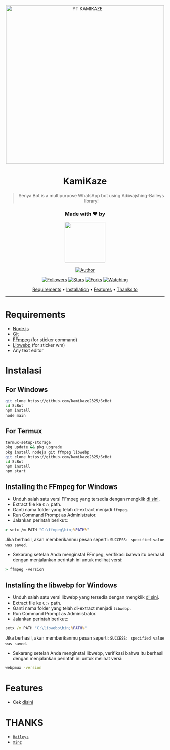 <div align="center">
<img src="https://i.ibb.co/p0p7nMZ/IMG-20211026-084119.jpg" alt="YT KAMIKAZE" width="500" />

# KamiKaze

> Senya Bot is a multipurpose WhatsApp bot using Adiwajshing-Baileys library!
>
>

<h3 align="center">Made with ❤️ by</h3>
<p align="center">
  <a href="https://github.com/kamikaze2325/ScBot"><img src="https://avatars.githubusercontent.com/u/81684610?s=400&u=25765902db0b709938966cf4127ac11af5eafb5d&v=4" height="128" width="128" /></a>
</p>

<p align="center">
  <a href="https://github.com/kamikaze2325/ScBot"><img title="Author" src="https://img.shields.io/badge/Author-KAMIKAZE-purple.svg?style=for-the-badge&logo=github" /></a>
</p>
<p align="center">
<a href="https://github.com/kamikaze2325/ScBot/followers"><img title="Followers" src="https://img.shields.io/github/followers/kamikaze2325?color=blue&style=flat-square"></a>
<a href="https://github.com/kamikaze2325/ScBot"><img title="Stars" src="https://img.shields.io/github/stars/kamikaze2325/ScBot?color=red&style=flat-square"></a>
<a href="https://github.com/kamikaze2325/ScBot"><img title="Forks" src="https://img.shields.io/github/forks/kamikaze2325/ScBot?color=red&style=flat-square"></a>
<a href="https://github.com/kamikaze2325/ScBot"><img title="Watching" src="https://img.shields.io/github/watchers/kamikaze2325/ScBot?label=Watchers&color=blue&style=flat-square"></a>
</p>

<p align="center">
  <a href="https://github.com/kamikaze2325/ScBot#requirements">Requirements</a> •
  <a href="https://github.com/kamikaze2325/ScBot#instalasi">Installation</a> •
  <a href="https://https://github.com/kamikaze2325/ScBot">Features</a> •
  <a href="https://github.com/kamikaze2325/ScBot#thanks-to">Thanks to</a>
</p>
</div>


---



# Requirements
* [Node.js](https://nodejs.org/en/)
* [Git](https://git-scm.com/downloads)
* [FFmpeg](https://github.com/BtbN/FFmpeg-Builds/releases) (for sticker command)
* [Libwebp](https://developers.google.com/speed/webp/download) (for sticker wm)
* Any text editor

# Instalasi
## For Windows
```bash
git clone https://github.com/kamikaze2325/ScBot
cd ScBot
npm install
node main
```
## For Termux
```bash
termux-setup-storage
pkg update && pkg upgrade
pkg install nodejs git ffmpeg libwebp 
git clone https://github.com/kamikaze2325/ScBot
cd ScBot
npm install
npm start
```

## Installing the FFmpeg for Windows
* Unduh salah satu versi FFmpeg yang tersedia dengan mengklik [di sini](https://github.com/BtbN/FFmpeg-Builds/releases).
* Extract file ke `C:\` path.
* Ganti nama folder yang telah di-extract menjadi `ffmpeg`.
* Run Command Prompt as Administrator.
* Jalankan perintah berikut::
```cmd
> setx /m PATH "C:\ffmpeg\bin;%PATH%"
```
Jika berhasil, akan memberikanmu pesan seperti: `SUCCESS: specified value was saved`.
* Sekarang setelah Anda menginstal FFmpeg, verifikasi bahwa itu berhasil dengan menjalankan perintah ini untuk melihat versi:
```cmd
> ffmpeg -version
```


## Installing the libwebp for Windows
* Unduh salah satu versi libwebp yang tersedia dengan mengklik [di sini](https://developers.google.com/speed/webp/download).
* Extract file ke `C:\` path.
* Ganti nama folder yang telah di-extract menjadi `libwebp`.
* Run Command Prompt as Administrator.
* Jalankan perintah berikut::
```cmd
setx /m PATH "C:\libwebp\bin;%PATH%"
```
Jika berhasil, akan memberikanmu pesan seperti: `SUCCESS: specified value was saved`.
* Sekarang setelah Anda menginstal libwebp, verifikasi bahwa itu berhasil dengan menjalankan perintah ini untuk melihat versi:
```cmd
webpmux -version
```

# Features
- Cek [disini](https://github.com/kamikaze2325/ScBot/blob/main/message/help.js)

# THANKS
* [`Baileys`](https://github.com/adiwajshing/Baileys)
* [`Xinz`](https://github.com/Xinz-Team)
